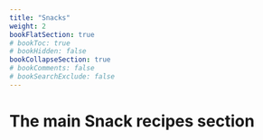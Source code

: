 ```yaml
---
title: "Snacks"
weight: 2
bookFlatSection: true
# bookToc: true
# bookHidden: false
bookCollapseSection: true
# bookComments: false
# bookSearchExclude: false
---
```

# The main Snack recipes section